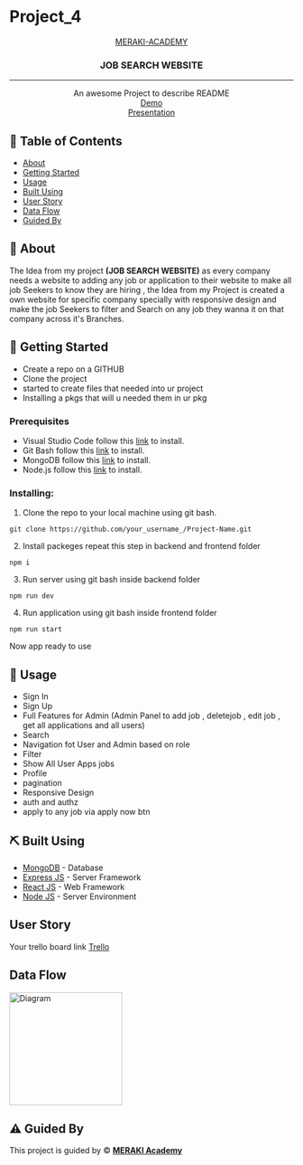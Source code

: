 # Project_4

<p align="center">
<a href="https://www.meraki-academy.org" target="_blank" rel="noopener noreferrer">
MERAKI-ACADEMY
 </a>
</p>

<h3 align="center">JOB SEARCH WEBSITE
</h3>

---

<p align="center"> An awesome Project to describe README 
    <br> 
<a href=''>Demo</a>
    <br> 
    <a href='https://www.canva.com/design/DAGngzkXVJo/8QeMPjwiWU_Wg56ePWyA5Q/edit'>Presentation</a>
</p>

## 📝 Table of Contents

- [About](#about)
- [Getting Started](#getting_started)
- [Usage](#usage)
- [Built Using](#built_using)
- [User Story](#user_story)
- [Data Flow](#data_flow)
- [Guided By](#guided_by)

## 🧐 About <a name = "about"></a>

The Idea from my project **(JOB SEARCH WEBSITE)** as every company needs a website to adding any job or application to their website to make all job Seekers to know they are hiring , the Idea from my Project is created a own website for specific company specially with responsive design and make the job Seekers to filter and Search on any job they wanna it on that company across it's Branches.

## 🏁 Getting Started <a name = "getting_started"></a>

- Create a repo on a GITHUB
- Clone the project
- started to create files that needed into ur project
- Installing a pkgs that will u needed them in ur pkg

### Prerequisites

- Visual Studio Code follow this <a href='https://code.visualstudio.com/'>link</a> to install.
- Git Bash follow this <a href='https://git-scm.com/downloads'>link</a> to install.
- MongoDB follow this <a href='https://www.mongodb.com/try/download/community-kubernetes-operator'>link</a> to install.
- Node.js follow this <a href='https://nodejs.org/en/download'>link</a> to install.

### Installing:

1. Clone the repo to your local machine using git bash.

```
git clone https://github.com/your_username_/Project-Name.git
```

2. Install packeges repeat this step in backend and frontend folder

```
npm i
```

3. Run server using git bash inside backend folder

```
npm run dev
```

4. Run application using git bash inside frontend folder

```
npm run start
```

Now app ready to use

## 🎈 Usage <a name="usage"></a>

- Sign In
- Sign Up
- Full Features for Admin (Admin Panel to add job , deletejob , edit job , get all applications and all users)
- Search
- Navigation fot User and Admin based on role
- Filter
- Show All User Apps jobs
- Profile
- pagination
- Responsive Design
- auth and authz
- apply to any job via apply now btn

## ⛏️ Built Using <a name = "built_using"></a>

- [MongoDB](https://www.mongodb.com/) - Database
- [Express JS](https://expressjs.com/) - Server Framework
- [React JS](https://https://reactjs.org/) - Web Framework
- [Node JS](https://nodejs.org/en/) - Server Environment

## User Story <a name = "#user_story"></a>

Your trello board link
<a href='https://trello.com/b/IPWFSuhq/project-4'>Trello</a>

## Data Flow <a name = "#data_flow"></a>

<img width=200px height=200px src="https://cacoo.com/assets/site/img/templates/screenshots/er-database-diagram.png" alt="Diagram"></a>

## ⚠️ Guided By <a name = "guided_by"></a>

This project is guided by ©️ **[MERAKI Academy](https://www.meraki-academy.org)**
